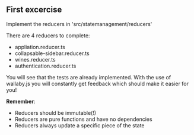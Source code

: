 ## First excercise

Implement the reducers in 'src/statemanagement/reducers'

There are 4 reducers to complete: 
- appliation.reducer.ts
- collapsable-sidebar.reducer.ts
- wines.reducer.ts
- authentication.reducer.ts

You will see that the tests are already implemented.
With the use of wallaby.js you will constantly get feedback which should make it easier for you!

**Remember**:
- Reducers should be immutable(!)
- Reducers are pure functions and have no dependencies
- Reducers always update a specific piece of the state

